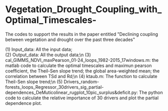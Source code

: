 # Vegetation_Drought_Coupling_with_Optimal_Timescales-
The codes to support the results in the paper entitled "Declining coupling between vegetation and drought over the past three decades"  
  
(1) Input_data: All the input data;  
(2) Output_data: All the output data;\n
(3) cal_GIMMS_NDVI_maxPearson_01-24_loops_1982-2015_17windows.m: the matlab code to calculate the optimal timescales and maximun pearson coefficient, the Theil-Sen slope trend; the global area-weighted mean; the correlation between TSd and Rd;\n
(4) ktaub.m: The function to calculate Theil-Sen slope trend;\n
(5) Drivers_random-forests_loops_Regressor_30drivers_sig_partial-dependences_DeMuticolinear_rugplot_10pic_surplus&deficit.py: The python code to calculate the relative importance of 30 drivers and plot the partial dependence plot.
